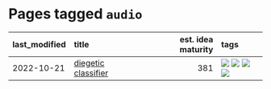 # Pages tagged `audio`

|last_modified|title|est. idea maturity|tags
|:---|:---|---:|:---|
|2022-10-21|[diegetic classifier](../diegetic-classifier.md)|381|[![](https://img.shields.io/badge/tag-audio-83cbca)](../tags/audio.md) [![](https://img.shields.io/badge/tag-classification-e33481)](../tags/classification.md) [![](https://img.shields.io/badge/tag-experimental-c4fb38)](../tags/experimental.md) [![](https://img.shields.io/badge/tag-text2audio-b59164)](../tags/text2audio.md)|